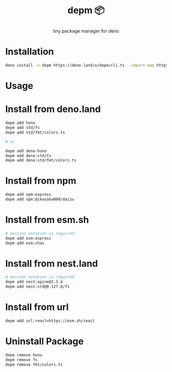 <h1>
  <p align="center">
    depm 📦
  </p>
</h1>

<p align="center">
  tiny package manager for deno
</p>

# Installation
```sh
deno install -n depm https://deno.land/x/depm/cli.ts --import-map https://deno.land/x/depm/deno.json -A -f
```

# Usage
# Install from deno.land

```sh
depm add hono
depm add std/fs
depm add std/fmt/colors.ts

# or

depm add deno:hono
depm add deno:std/fs
depm add deno:std/fmt/colors.ts
```

# Install from npm

```sh
depm add npm:express
depm add npm:@ikasoba000/daizu
```

# Install from esm.sh

```sh
# Version notation is required
depm add esm:express
depm add esm:chai
```

# Install from nest.land

```sh
# Version notation is required
depm add nest:opine@2.3.4
depm add nest:std@0.127.0/fs
```

# Install from url

```sh
depm add url:react=https://esm.sh/react
```

# Uninstall Package
```sh
depm remove hono
depm remove fs
depm remove fmt/colors.ts
```